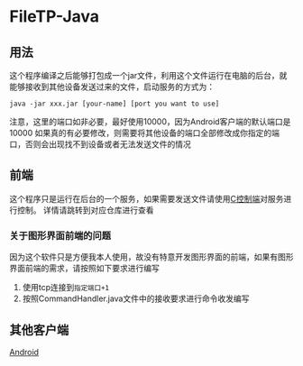 # FileTP-Java

## 用法
这个程序编译之后能够打包成一个jar文件，利用这个文件运行在电脑的后台，就能够接收到其他设备发送过来的文件，启动服务的方式为：
```shell
java -jar xxx.jar [your-name] [port you want to use]
```

注意，这里的端口如非必要，最好使用10000，因为Android客户端的默认端口是10000
如果真的有必要修改，则需要将其他设备的端口全部修改成你指定的端口，否则会出现找不到设备或者无法发送文件的情况

## 前端
这个程序只是运行在后台的一个服务，如果需要发送文件请使用[C控制端](https://github.com/alvkeke/fileTP-C-controller)对服务进行控制。
详情请跳转到对应仓库进行查看

### 关于图形界面前端的问题
因为这个软件只是方便我本人使用，故没有特意开发图形界面的前端，如果有图形界面前端的需求，请按照如下要求进行编写
1. 使用tcp连接到`指定端口+1`
2. 按照CommandHandler.java文件中的接收要求进行命令收发编写

## 其他客户端
[Android](https://github.com/alvkeke/FileTP-Android)
